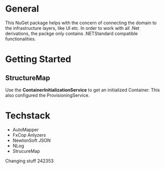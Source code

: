 # General
This NuGet package helps with the concern of connecting the domain to the infrastructure layers, like UI etc.
In order to work with all .Net derivations, the packge only contains .NETStandard compatible functionalities.

# Getting Started
## StructureMap
Use the __ContainerInitializationService__ to get an initialized Container. This also configured the ProvisioningService.

# Techstack
- AutoMapper
- FxCop Anlyzers
- NewtonSoft JSON
- NLog
- StrucureMap


Changing stuff 242353